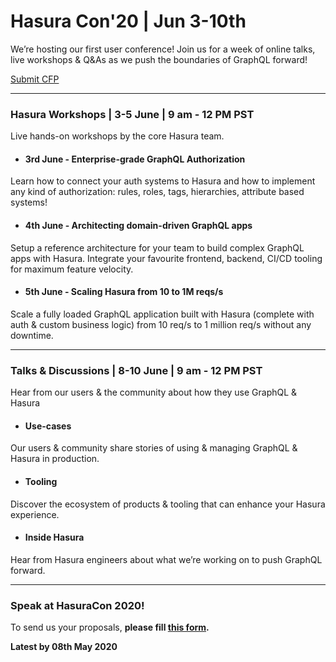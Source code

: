 # Hasura Con'20 | Jun 3-10th

We’re hosting our first user conference! Join us for a week of online talks, live workshops &amp; Q&amp;As as we push the boundaries of GraphQL forward! 

[Submit CFP](https://docs.google.com/forms/d/e/1FAIpQLScW8-f8XBStaODlg_FgieTmtuv2XyqrvKYRBT7hzdmjHpVerw/viewform)

---

### Hasura Workshops | 3-5 June | 9 am - 12 PM PST
Live hands-on workshops by the core Hasura team.

- #### 3rd June - Enterprise-grade GraphQL Authorization
Learn how to connect your auth systems to Hasura and how to implement any kind of authorization: rules, roles, tags, hierarchies, attribute based systems!

- #### 4th June - Architecting domain-driven GraphQL apps
Setup a reference architecture for your team to build complex GraphQL apps with Hasura. Integrate your favourite frontend, backend, CI/CD tooling for maximum feature velocity.

- #### 5th June - Scaling Hasura from 10 to 1M reqs/s
Scale a fully loaded GraphQL application built with Hasura (complete with auth & custom business logic) from 10 req/s to 1 million req/s without any downtime.

---

### Talks & Discussions | 8-10 June | 9 am - 12 PM PST

Hear from our users & the community about how they use GraphQL & Hasura

- #### Use-cases
Our users & community share stories of using & managing GraphQL & Hasura in production.

- #### Tooling
Discover the ecosystem of products & tooling that can enhance your Hasura experience.

- #### Inside Hasura
Hear from Hasura engineers about what we’re working on to push GraphQL forward.

---

### Speak at HasuraCon 2020!

To send us your proposals, **please fill [this form](https://docs.google.com/forms/d/e/1FAIpQLScW8-f8XBStaODlg_FgieTmtuv2XyqrvKYRBT7hzdmjHpVerw/viewform).**

**Latest by 08th May 2020**
